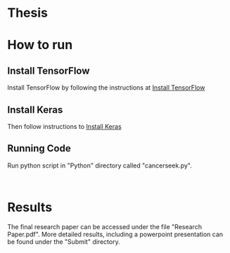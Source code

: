 # Thesis

<h1>How to run</h1>
<h2>Install TensorFlow</h2>
<p>Install TensorFlow by following the instructions at <a href="https://www.tensorflow.org/install/">Install TensorFlow</a></p>
<h2> Install Keras</h2>
<p>Then follow instructions to <a href="https://keras.io/#installation">Install Keras</a></p>
<h2>Running Code</h2>
 <p>Run python script in "Python" directory called "cancerseek.py".</p>
 </br>
 <h1> Results</h1>
 <p>The final research paper can be accessed under the file "Research Paper.pdf". More detailed results, including a powerpoint presentation can be found under the "Submit" directory.</p>
